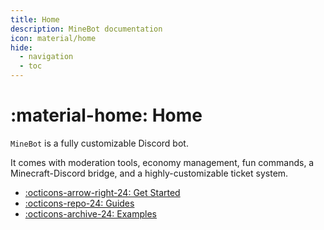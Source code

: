 ```yaml
---
title: Home
description: MineBot documentation
icon: material/home
hide:
  - navigation
  - toc
---
```



# :material-home: Home

`MineBot` is a fully customizable Discord bot. 

It comes with moderation tools, economy management, fun commands, a Minecraft-Discord bridge, and a highly-customizable ticket system. 

<div class="grid cards" markdown>

- [:octicons-arrow-right-24: Get Started](./getting_started/index.md)
- [:octicons-repo-24: Guides](./guides/index.md)
- [:octicons-archive-24: Examples](./examples/index.md)

</div>
